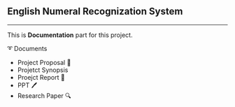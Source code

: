 ## English Numeral Recognization System 
-----
This is **Documentation** part for this project.

➰ Documents
* Project Proposal 🎇
* Projetct Synopsis
* Proejct Report 📝
* PPT 🖊
* Research Paper 🔍
